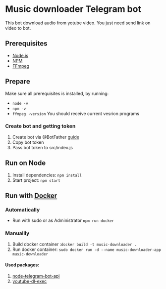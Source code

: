 # Music downloader Telegram bot

This bot download audio from yotube video. You just need send link on video to bot.

## Prerequisites
- [Node.js](https://nodejs.org/en)
- [NPM](https://www.npmjs.com/)
- [FFmpeg](https://ffmpeg.org/)

## Prepare
Make sure all prerequisites is installed, by running:
- ```node -v```
- ```npm -v```
- ```ffmpeg -version```
You should receive current vesrion programs

### Create bot and getting token
1. Create bot via @BotFather [guide](https://core.telegram.org/bots/tutorial#obtain-your-bot-token) 
2. Copy bot token
3. Pass bot token to src/index.js

## Run on Node
1. Install dependencies: ```npm install```
2. Start project: ```npm start```

## Run with [Docker](https://www.docker.com)
### Automatically
- Run with sudo or as Administrator ```npm run docker```
### Manuallly
1. Build docker container :```docker build -t music-downloader .```
2. Run docker container: ```sudo docker run -d --name music-downloader-app music-downloader```

#### Used packages:
1. [node-telegram-bot-api](https://www.npmjs.com/package/node-telegram-bot-api)
2. [youtube-dl-exec](https://www.npmjs.com/package/youtube-dl-exec)